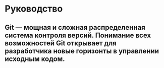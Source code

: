 # Руководство
## Git — мощная и сложная распределенная система контроля версий. Понимание всех возможностей Git открывает для разработчика новые горизонты в управлении исходным кодом.
